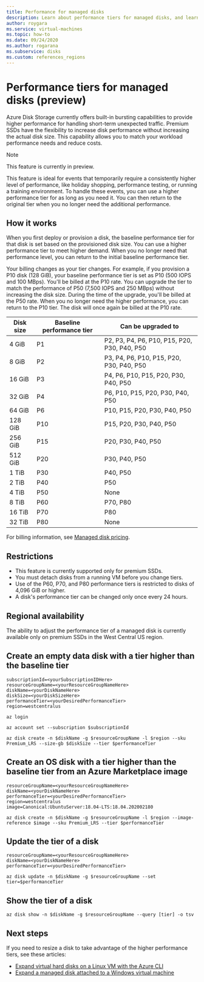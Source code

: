 ```yaml
---
title: Performance for managed disks
description: Learn about performance tiers for managed disks, and learn how to change performance tiers for existing managed disks.
author: roygara
ms.service: virtual-machines
ms.topic: how-to
ms.date: 09/24/2020
ms.author: rogarana
ms.subservice: disks
ms.custom: references_regions
---
```


# Performance tiers for managed disks (preview)

Azure Disk Storage currently offers built-in bursting capabilities to provide higher performance for handling short-term unexpected traffic. Premium SSDs have the flexibility to increase disk performance without increasing the actual disk size. This capability allows you to match your workload performance needs and reduce costs. 

> [!NOTE]
> This feature is currently in preview. 

This feature is ideal for events that temporarily require a consistently higher level of performance, like holiday shopping, performance testing, or running a training environment. To handle these events, you can use a higher performance tier for as long as you need it. You can then return to the original tier when you no longer need the additional performance.

## How it works

When you first deploy or provision a disk, the baseline performance tier for that disk is set based on the provisioned disk size. You can use a higher performance tier to meet higher demand. When you no longer need that performance level, you can return to the initial baseline performance tier.

Your billing changes as your tier changes. For example, if you provision a P10 disk (128 GiB), your baseline performance tier is set as P10 (500 IOPS and 100 MBps). You'll be billed at the P10 rate. You can upgrade the tier to match the performance of P50 (7,500 IOPS and 250 MBps) without increasing the disk size. During the time of the upgrade, you'll be billed at the P50 rate. When you no longer need the higher performance, you can return to the P10 tier. The disk will once again be billed at the P10 rate.

| Disk size | Baseline performance tier | Can be upgraded to |
|----------------|-----|-------------------------------------|
| 4 GiB | P1 | P2, P3, P4, P6, P10, P15, P20, P30, P40, P50 |
| 8 GiB | P2 | P3, P4, P6, P10, P15, P20, P30, P40, P50 |
| 16 GiB | P3 | P4, P6, P10, P15, P20, P30, P40, P50 | 
| 32 GiB | P4 | P6, P10, P15, P20, P30, P40, P50 |
| 64 GiB | P6 | P10, P15, P20, P30, P40, P50 |
| 128 GiB | P10 | P15, P20, P30, P40, P50 |
| 256 GiB | P15 | P20, P30, P40, P50 |
| 512 GiB | P20 | P30, P40, P50 |
| 1 TiB | P30 | P40, P50 |
| 2 TiB | P40 | P50 |
| 4 TiB | P50 | None |
| 8 TiB | P60 |  P70, P80 |
| 16 TiB | P70 | P80 |
| 32 TiB | P80 | None |

For billing information, see [Managed disk pricing](https://azure.microsoft.com/pricing/details/managed-disks/).

## Restrictions

- This feature is currently supported only for premium SSDs.
- You must detach disks from a running VM before you change tiers.
- Use of the P60, P70, and P80 performance tiers is restricted to disks of 4,096 GiB or higher.
- A disk's performance tier can be changed only once every 24 hours.

## Regional availability

The ability to adjust the performance tier of a managed disk is currently available only on premium SSDs in the West Central US region. 

## Create an empty data disk with a tier higher than the baseline tier

```azurecli
subscriptionId=<yourSubscriptionIDHere>
resourceGroupName=<yourResourceGroupNameHere>
diskName=<yourDiskNameHere>
diskSize=<yourDiskSizeHere>
performanceTier=<yourDesiredPerformanceTier>
region=westcentralus

az login

az account set --subscription $subscriptionId

az disk create -n $diskName -g $resourceGroupName -l $region --sku Premium_LRS --size-gb $diskSize --tier $performanceTier
```
## Create an OS disk with a tier higher than the baseline tier from an Azure Marketplace image

```azurecli
resourceGroupName=<yourResourceGroupNameHere>
diskName=<yourDiskNameHere>
performanceTier=<yourDesiredPerformanceTier>
region=westcentralus
image=Canonical:UbuntuServer:18.04-LTS:18.04.202002180

az disk create -n $diskName -g $resourceGroupName -l $region --image-reference $image --sku Premium_LRS --tier $performanceTier
```
     
## Update the tier of a disk

```azurecli
resourceGroupName=<yourResourceGroupNameHere>
diskName=<yourDiskNameHere>
performanceTier=<yourDesiredPerformanceTier>

az disk update -n $diskName -g $resourceGroupName --set tier=$performanceTier
```
## Show the tier of a disk

```azurecli
az disk show -n $diskName -g $resourceGroupName --query [tier] -o tsv
```

## Next steps

If you need to resize a disk to take advantage of the higher performance tiers, see these articles:

- [Expand virtual hard disks on a Linux VM with the Azure CLI](linux/expand-disks.md)
- [Expand a managed disk attached to a Windows virtual machine](windows/expand-os-disk.md)
